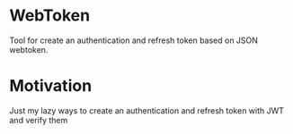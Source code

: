 # WebToken

Tool for create an authentication and refresh token based on JSON webtoken.

# Motivation

Just my lazy ways to create an authentication and refresh token with JWT and verify them